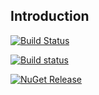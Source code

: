 ## Introduction

[![Build Status](https://travis-ci.org/optivem/csharp-commons-parsing.svg?branch=master)](https://travis-ci.org/optivem/csharp-commons-parsing)

[![Build status](https://ci.appveyor.com/api/projects/status/dyfpjgek94mg9uwv?svg=true)](https://ci.appveyor.com/project/optivem/csharp-commons-parsing)

[![NuGet Release](https://img.shields.io/nuget/v/Optivem.Commons.Parsing.svg?style=flat-square)](https://www.nuget.org/packages/Optivem.Commons.Parsing)
